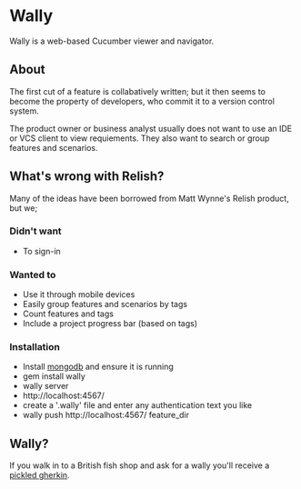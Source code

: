# Wally
Wally is a web-based Cucumber viewer and navigator.

## About
The first cut of a feature is collabatively written; but it then seems to become the property of developers, who commit it to a version control system.

The product owner or business analyst usually does not want to use an IDE or VCS client to view requiements. They also want to search or group features and scenarios.

## What's wrong with Relish?
Many of the ideas have been borrowed from Matt Wynne's Relish product, but we;

### Didn't want
* To sign-in

### Wanted to
* Use it through mobile devices
* Easily group features and scenarios by tags 
* Count features and tags
* Include a project progress bar (based on tags)

### Installation
* Install [mongodb](http://www.mongodb.org/display/DOCS/Quickstart "mongodb") and ensure it is running  
* gem install wally  
* wally server  
* http://localhost:4567/  
* create a '.wally' file and enter any authentication text you like  
* wally push http://localhost:4567/ feature_dir  


## Wally?
If you walk in to a British fish shop and ask for a wally you'll receive a [pickled gherkin](https://github.com/cucumber/cucumber/wiki/Gherkin).
